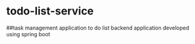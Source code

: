 # todo-list-service
##task management application
to do list backend application developed using spring boot
